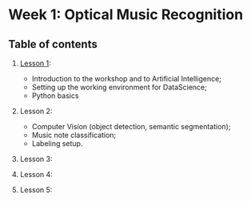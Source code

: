 # Week 1: Optical Music Recognition

## Table of contents

1. [Lesson 1](../lessons/week1_lesson_1.md):
    * Introduction to the workshop and to Artificial Intelligence;
    * Setting up the working environment for DataScience;
    * Python basics

2. Lesson 2:
    * Computer Vision (object detection, semantic segmentation);
    * Music note classification;
    * Labeling setup.

3. Lesson 3:

4. Lesson 4:

5. Lesson 5: